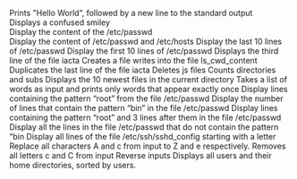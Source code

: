 Prints "Hello World”, followed by a new line to the standard output  
Displays a confused smiley  
Display the content of the /etc/passwd  
Display the content of /etc/passwd and /etc/hosts 
Display the last 10 lines of /etc/passwd
Display the first 10 lines of /etc/passwd
Displays the third line of the file iacta 
Creates a file
writes into the file ls_cwd_content
Duplicates the last line of the file iacta
Deletes js files
Counts directories and subs
Displays the 10 newest files in the current directory
Takes a list of words as input and prints only words that appear exactly once
Display lines containing the pattern “root” from the file /etc/passwd
Display the number of lines that contain the pattern “bin” in the file /etc/passwd
Display lines containing the pattern “root” and 3 lines after them in the file /etc/passwd
Display all the lines in the file /etc/passwd that do not contain the pattern “bin
Display all lines of the file /etc/ssh/sshd_config starting with a letter
Replace all characters A and c from input to Z and e respectively.
Removes all letters c and C from input
Reverse inputs
Displays all users and their home directories, sorted by users.

